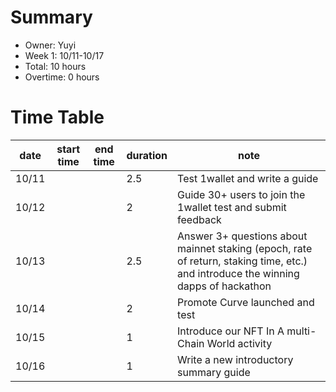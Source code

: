 # Summary
* Owner: Yuyi
* Week 1: 10/11-10/17
* Total: 10 hours
* Overtime: 0 hours

# Time Table
| date  | start time  | end time | duration  |  note |
|---|---|---|---|---|
| 10/11 |   |   | 2.5 | Test 1wallet and write a guide  |
| 10/12 |   |   | 2 | Guide 30+ users to join the 1wallet test and submit feedback |
| 10/13 |   |   | 2.5 | Answer 3+ questions about mainnet staking (epoch, rate of return, staking time, etc.) and introduce the winning dapps of hackathon  |
| 10/14 |   |   | 2 | Promote Curve launched and test |
| 10/15 |   |   | 1 | Introduce our NFT In A multi-Chain World activity |
| 10/16 |   |   | 1 | Write a new introductory summary guide |
